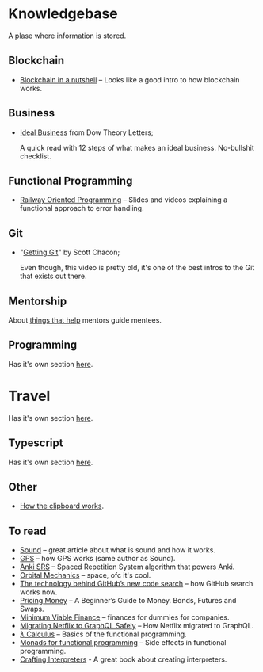 # Knowledgebase

A plase where information is stored.

## Blockchain

- [Blockchain in a nutshell][blockinnut] – Looks like a good intro to how blockchain works.

## Business

- [Ideal Business][idealbusiness] from Dow Theory Letters;

  A quick read with 12 steps of what makes an ideal business.
  No-bullshit checklist.

## Functional Programming

- [Railway Oriented Programming][railway] – Slides and videos explaining a functional approach to error handling.

## Git

- "[Getting Git][gettinggit]" by Scott Chacon;

  Even though, this video is pretty old, it's one of the best intros to the Git that exists out there.

## Mentorship

About [things that help](./mentorship.md) mentors guide mentees.

## Programming

Has it's own section [here](./programming.md).

# Travel

Has it's own section [here](./travel.md).

## Typescript

Has it's own section [here](./typescript.md).

## Other

- [How the clipboard works](./how-the-clipboard-works.md).

## To read

- [Sound](./sound.md) – great article about what is sound and how it works.
- [GPS][gps] – how GPS works (same author as Sound).
- [Anki SRS][ankisrs] – Spaced Repetition System algorithm that powers Anki.
- [Orbital Mechanics][orbmech] – space, ofc it's cool.
- [The technology behind GitHub’s new code search][ghsearch] – how GitHub search works now.
- [Pricing Money][pricingmoney] – A Beginner’s Guide to Money. Bonds, Futures and Swaps.
- [Minimum Viable Finance][mvf] – finances for dummies for companies.
- [Migrating Netflix to GraphQL Safely][netflixgql] – How Netflix migrated to GraphQL.
- [$\lambda$ Calculus][lcalc] – Basics of the functional programming.
- [Monads for functional programming][monads] – Side effects in functional programming.
- [Crafting Interpreters][interpreters] - A great book about creating interpreters.

[gettinggit]: https://vimeo.com/14629850
[ankisrs]: https://www.juliensobczak.com/inspect/2022/05/30/anki-srs.html
[orbmech]: http://www.braeunig.us/space/orbmech.htm
[gps]: https://ciechanow.ski/gps/
[ghsearch]: https://github.blog/2023-02-06-the-technology-behind-githubs-new-code-search/
[mvf]: https://www.causal.app/blog/the-ultimate-guide-to-finance-for-seed-series-a-companies
[pricingmoney]: http://www.jdawiseman.com/books/pricing-money/Pricing_Money_JDAWiseman.html
[netflixgql]: https://netflixtechblog.com/migrating-netflix-to-graphql-safely-8e1e4d4f1e72
[idealbusiness]: https://www.beterinbeleggen.nl/pdf/tsm/The-Perfect-Business-Richard-Russell.pdf
[blockinnut]: https://arxiv.org/pdf/2205.01091.pdf
[lcalc]: https://www.cs.rpi.edu/academics/courses/spring11/proglang/handouts/lambda-calculus-chapter.pdf
[railway]: https://fsharpforfunandprofit.com/rop/
[interpreters]: https://craftinginterpreters.com/
[monads]: https://homepages.inf.ed.ac.uk/wadler/papers/marktoberdorf/baastad.pdf
